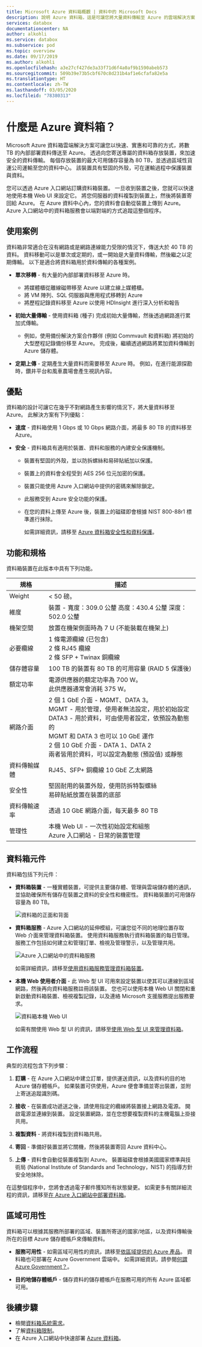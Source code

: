 ```yaml
---
title: Microsoft Azure 資料箱概觀 | 資料中的 Microsoft Docs
description: 說明 Azure 資料箱，這是可讓您將大量資料傳輸至 Azure 的雲端解決方案
services: databox
documentationcenter: NA
author: alkohli
ms.service: databox
ms.subservice: pod
ms.topic: overview
ms.date: 09/17/2019
ms.author: alkohli
ms.openlocfilehash: a3e27cf427de3a33f71d6f4a0af9b1590abeb573
ms.sourcegitcommit: 509b39e73b5cbf670c8d231b4af1e6cfafa82e5a
ms.translationtype: HT
ms.contentlocale: zh-TW
ms.lasthandoff: 03/05/2020
ms.locfileid: "78380313"
---
```

# <a name="what-is-azure-data-box"></a>什麼是 Azure 資料箱？

Microsoft Azure 資料箱雲端解決方案可讓您以快速、實惠和可靠的方式，將數 TB 的內部部署資料傳送至 Azure。 透過向您寄送專屬的資料箱存放裝置，來加速安全的資料傳輸。 每個存放裝置的最大可用儲存容量為 80 TB，並透過區域性貨運公司運輸至您的資料中心。 該裝置具有堅固的外殼，可在運輸過程中保護裝置與資料。

您可以透過 Azure 入口網站訂購資料箱裝置。 一旦收到裝置之後，您就可以快速地使用本機 Web UI 來設定它。 將您伺服器的資料複製到裝置上，然後將裝置寄回給 Azure。 在 Azure 資料中心內，您的資料會自動從裝置上傳到 Azure。 Azure 入口網站中的資料箱服務會以端對端的方式追蹤這整個程序。


## <a name="use-cases"></a>使用案例

資料箱非常適合在沒有網路或是網路連線能力受限的情況下，傳送大於 40 TB 的資料。 資料移動可以是單次或定期的，或一開始是大量資料傳輸，然後繼之以定期傳輸。 以下是適合將資料箱用於資料傳輸的各種案例。

 - **單次移轉** - 有大量的內部部署資料移至 Azure 時。 
     - 將媒體櫃從離線磁帶移至 Azure 以建立線上媒體櫃。
     - 將 VM 陣列、SQL 伺服器與應用程式移轉到 Azure
     - 將歷程記錄資料移至 Azure 以使用 HDInsight 進行深入分析和報告

 - **初始大量傳輸** - 使用資料箱 (種子) 完成初始大量傳輸，然後透過網路進行累加式傳輸。 
     - 例如，使用備份解決方案合作夥伴 (例如 Commvault 和資料箱) 將初始的大型歷程記錄備份移至 Azure。 完成後，繼續透過網路將累加資料傳輸到 Azure 儲存體。

- **定期上傳** - 定期產生大量資料而需要移至 Azure 時。 例如，在進行能源探勘時，鑽井平台和風車農場會產生視訊內容。      

## <a name="benefits"></a>優點

資料箱的設計可讓它在幾乎不對網路產生影響的情況下，將大量資料移至 Azure。 此解決方案有下列優點：

- **速度** - 資料箱使用 1 Gbps 或 10 Gbps 網路介面，將最多 80 TB 的資料移至 Azure。

- **安全** - 資料箱具有適用於裝置、資料和服務的內建安全保護機制。
  - 裝置有堅固的外殼，並以防拆螺絲和易碎貼紙加以保護。 
  - 裝置上的資料會全程受到 AES 256 位元加密的保護。
  - 裝置只能使用 Azure 入口網站中提供的密碼來解除鎖定。
  - 此服務受到 Azure 安全功能的保護。
  - 在您的資料上傳至 Azure 後，裝置上的磁碟即會根據 NIST 800-88r1 標準進行抹除。
    
    如需詳細資訊，請移至 [Azure 資料箱安全性和資料保護](data-box-security.md)。

## <a name="features-and-specifications"></a>功能和規格

資料箱裝置在此版本中具有下列功能。

| 規格                                          | 描述              |
|---------------------------------------------------------|--------------------------|
| Weight                                                  | < 50 磅。                |
| 維度                                              | 裝置 - 寬度：309.0 公釐 高度：430.4 公釐 深度：502.0 公釐 |            
| 機架空間                                              | 放置在機架側面時為 7 U (不能裝載在機架上)|
| 必要纜線                                         | 1 條電源纜線 (已包含) <br> 2 條 RJ45 纜線 <br> 2 條 SFP + Twinax 銅纜線|
| 儲存體容量                                        | 100 TB 的裝置有 80 TB 的可用容量 (RAID 5 保護後)|
| 額定功率                                            | 電源供應器的額定功率為 700 W。 <br> 此供應器通常會消耗 375 W。|
| 網路介面                                      | 2 個 1 GbE 介面 - MGMT、DATA 3。 <br> MGMT - 用於管理，使用者無法設定，用於初始設定 <br> DATA3 - 用於資料，可由使用者設定，依預設為動態的 <br> MGMT 和 DATA 3 也可以 10 GbE 運作 <br> 2 個 10 GbE 介面 - DATA 1、DATA 2 <br> 兩者皆用於資料，可以設定為動態 (預設值) 或靜態 |
| 資料傳輸媒體                                     | RJ45、SFP+ 銅纜線 10 GbE 乙太網路  |
| 安全性                                                | 堅固耐用的裝置外殼，使用防拆特製螺絲 <br> 易碎貼紙放置在裝置的底部|
| 資料傳輸速率                                      | 透過 10 GbE 網路介面，每天最多 80 TB        |
| 管理性                                              | 本機 Web UI - 一次性初始設定和組態 <br> Azure 入口網站 - 日常的裝置管理        |

## <a name="data-box-components"></a>資料箱元件

資料箱包括下列元件：

* **資料箱裝置** - 一種實體裝置，可提供主要儲存體、管理與雲端儲存體的通訊，並協助確保所有儲存在裝置之資料的安全性和機密性。 資料箱裝置的可用儲存容量為 80 TB。 

    ![資料箱的正面和背面](media/data-box-overview/data-box-combined3.png)

    
* **資料箱服務** - Azure 入口網站的延伸模組，可讓您從不同的地理位置存取 Web 介面來管理資料箱裝置。 使用資料箱服務執行資料箱裝置的每日管理。 服務工作包括如何建立和管理訂單、檢視及管理警示，以及管理共用。  

    ![Azure 入口網站中的資料箱服務](media/data-box-overview/data-box-service1.png)

    如需詳細資訊，請移至[使用資料箱服務管理資料箱裝置](data-box-portal-ui-admin.md)。

* **本機 Web 使用者介面** - 此 Web 型 UI 可用來設定裝置以使其可以連線到區域網路，然後再向資料箱服務註冊該裝置。 您也可以使用本機 Web UI 關閉和重新啟動資料箱裝置、檢視複製記錄，以及連絡 Microsoft 支援服務提出服務要求。

    ![資料箱本機 Web UI](media/data-box-overview/data-box-local-web-ui.png)

    如需有關使用 Web 型 UI 的資訊，請移至[使用 Web 型 UI 來管理資料箱](data-box-portal-ui-admin.md)。

## <a name="the-workflow"></a>工作流程

典型的流程包含下列步驟：

1. **訂購** - 在 Azure 入口網站中建立訂單，提供運送資訊，以及資料的目的地 Azure 儲存體帳戶。 如果裝置可供使用，Azure 便會準備並寄出裝置，並附上寄送追蹤識別碼。

2. **接收** - 在裝置成功遞送之後，請使用指定的纜線將裝置接上網路及電源。 開啟電源並連線到裝置。 設定裝置網路，並在您想要複製資料的主機電腦上掛接共用。

3. **複製資料** - 將資料複製到資料箱共用。

4. **寄回** - 準備好裝置並將它關機，然後將裝置寄回 Azure 資料中心。

5. **上傳** - 資料會自動從裝置複製到 Azure。 裝置磁碟會根據美國國家標準與技術局 (National Institute of Standards and Technology，NIST) 的指導方針安全地抹除。

在這整個程序中，您將會透過電子郵件獲知所有狀態變更。 如需更多有關詳細流程的資訊，請移至[在 Azure 入口網站中部署資料箱](data-box-deploy-ordered.md)。

## <a name="region-availability"></a>區域可用性

資料箱可以根據其服務所部署的區域、裝置所寄送的國家/地區，以及資料傳輸後所在的目標 Azure 儲存體帳戶來傳輸資料。 

- **服務可用性** - 如需區域可用性的資訊，請移至[依區域提供的 Azure 產品](https://azure.microsoft.com/global-infrastructure/services/?products=databox&regions=all)。 資料箱也可部署在 Azure Government 雲端中。 如需詳細資訊，請參閱[何謂 Azure Government？](https://docs.microsoft.com/azure/azure-government/documentation-government-welcome)。

- **目的地儲存體帳戶** - 儲存資料的儲存體帳戶在服務可用的所有 Azure 區域都可用。  


## <a name="next-steps"></a>後續步驟

- 檢閱[資料箱系統需求](data-box-system-requirements.md)。
- 了解[資料箱限制](data-box-limits.md)。
- 在 Azure 入口網站中快速部署 [Azure 資料箱](data-box-quickstart-portal.md)。




